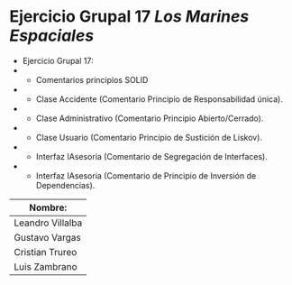 # Ejercicio Grupal 17 _Los Marines Espaciales_

- Ejercicio Grupal 17:
- - Comentarios principios SOLID
- - Clase Accidente (Comentario Principio de Responsabilidad única).
- - Clase Administrativo (Comentario Principio Abierto/Cerrado).
- - Clase Usuario (Comentario Principio de Sustición de Liskov).
- - Interfaz IAsesoria (Comentario de Segregación de Interfaces).
- - Interfaz IAsesoria (Comentario de Principio de Inversión de Dependencias).

    
| Nombre:          |
|------------------|
| Leandro Villalba | 
| Gustavo Vargas   |
| Cristian Trureo  | 💀
| Luis Zambrano    | 😎
